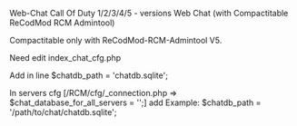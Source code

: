 Web-Chat Call Of Duty 1/2/3/4/5 - versions
Web Chat (with Compactitable ReCodMod RCM Admintool)

Compactitable only with ReCodMod-RCM-Admintool V5.

Need edit index_chat_cfg.php

Add in line $chatdb_path = 'chatdb.sqlite';

In servers cfg [/RCM/cfg/_connection.php => $chat_database_for_all_servers = '';] add Example: $chatdb_path = '/path/to/chat/chatdb.sqlite';
